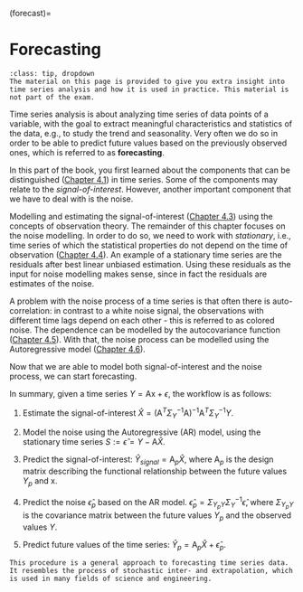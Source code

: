 (forecast)=
# Forecasting

```{admonition} MUDE Exam Information
:class: tip, dropdown
The material on this page is provided to give you extra insight into time series analysis and how it is used in practice. This material is not part of the exam.
```

Time series analysis is about analyzing time series of data points of a variable, with the goal to extract meaningful characteristics and statistics of the data, e.g., to study the trend and seasonality. Very often we do so in order to be able to predict future values based on the previously observed ones, which is referred to as **forecasting**.

In this part of the book, you first learned about the components that can be distinguished ([Chapter 4.1](components)) in time series. Some of the components may relate to the *signal-of-interest*. However, another important component that we have to deal with is the noise.

Modelling and estimating the signal-of-interest ([Chapter 4.3](modelling_tsa)) using the concepts of observation theory. The remainder of this chapter focuses on the noise modelling. In order to do so, we need to work with *stationary*, i.e., time series of which the statistical properties do not depend on the time of observation ([Chapter 4.4](stationary)). An example of a stationary time series are the residuals after best linear unbiased estimation. Using these residuals as the input for noise modelling makes sense, since in fact the residuals are estimates of the noise. 

A problem with the noise process of a time series is that often there is auto-correlation: in contrast to a white noise signal, the observations with different time lags depend on each other - this is referred to as colored noise. The dependence can be modelled by the autocovariance function ([Chapter 4.5](ACF)). With that, the noise process can be modelled using the Autoregressive model ([Chapter 4.6](AR)).

Now that we are able to model both signal-of-interest and the noise process, we can start forecasting.

In summary, given a time series $Y=\mathrm{Ax}+\epsilon$, the workflow is as follows:

1. Estimate the signal-of-interest $\hat{X}=(\mathrm{A}^T\Sigma_{Y}^{-1}\mathrm{A})^{-1}\mathrm{A}^T\Sigma_{Y}^{-1}Y$.

2. Model the noise using the Autoregressive (AR) model, using the stationary time series $S:=\hat{\epsilon}=Y-\mathrm{A}\hat{X}$.

3. Predict the signal-of-interest: $\hat{Y}_{signal}=\mathrm{A}_p\hat{X}$, where $\mathrm{A}_p$ is the design matrix describing the functional relationship between the future values $Y_p$ and $\mathrm{x}$.

4. Predict the noise $\hat{\epsilon}_p$ based on the AR model. $\hat{\epsilon}_p = \Sigma_{Y_pY}\Sigma_Y^{-1}\hat{\epsilon}$, where $\Sigma_{Y_pY}$ is the covariance matrix between the future values $Y_p$ and the observed values $Y$.

5. Predict future values of the time series: $\hat{Y}_p=\mathrm{A}_p\hat{X}+\hat{\epsilon}_p$.

```{note}
This procedure is a general approach to forecasting time series data. It resembles the process of stochastic inter- and extrapolation, which is used in many fields of science and engineering.
```

